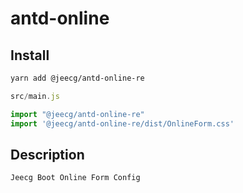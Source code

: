 # antd-online


## Install

```bash
yarn add @jeecg/antd-online-re
```

```javascript
src/main.js

import "@jeecg/antd-online-re"
import '@jeecg/antd-online-re/dist/OnlineForm.css'
```

## Description

```
Jeecg Boot Online Form Config
```